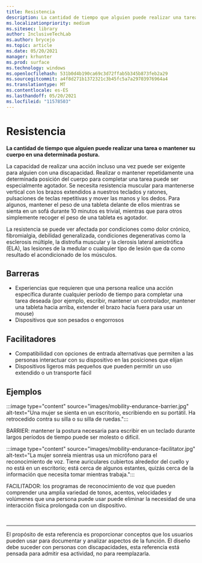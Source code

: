 ```yaml
---
title: Resistencia
description: La cantidad de tiempo que alguien puede realizar una tarea o mantener su cuerpo en una determinada postura
ms.localizationpriority: medium
ms.sitesec: library
author: InclusiveTechLab
ms.author: brycejo
ms.topic: article
ms.date: 05/20/2021
manager: krhunter
ms.prod: surface
ms.technology: windows
ms.openlocfilehash: 531b0d4b190ca69c3d72ffab5b345b873feb2a29
ms.sourcegitcommit: a4f8d271b1372321c3b45fc5a7a29703976964a4
ms.translationtype: MT
ms.contentlocale: es-ES
ms.lasthandoff: 05/20/2021
ms.locfileid: "11578503"
---
```

# <a name="endurance"></a>Resistencia

**La cantidad de tiempo que alguien puede realizar una tarea o mantener su cuerpo en una determinada postura.**

La capacidad de realizar una acción incluso una vez puede ser exigente para alguien con una discapacidad. Realizar o mantener repetidamente una determinada posición del cuerpo para completar una tarea puede ser especialmente agotador. Se necesita resistencia muscular para mantenerse vertical con los brazos extendidos a nuestros teclados y ratones, pulsaciones de teclas repetitivas y mover las manos y los dedos. Para algunos, mantener el peso de una tableta delante de ellos mientras se sienta en un sofá durante 10 minutos es trivial, mientras que para otros simplemente recoger el peso de una tableta es agotador.

La resistencia se puede ver afectada por condiciones como dolor crónico, fibromialgia, debilidad generalizada, condiciones degenerativas como la esclerosis múltiple, la distrofia muscular y la clerosis lateral amiotrófica (ELA), las lesiones de la medular o cualquier tipo de lesión que da como resultado el acondicionado de los músculos.

## <a name="barriers"></a>Barreras
* Experiencias que requieren que una persona realice una acción específica durante cualquier período de tiempo para completar una tarea deseada (por ejemplo, escribir, mantener un controlador, mantener una tableta hacia arriba, extender el brazo hacia fuera para usar un mouse)
* Dispositivos que son pesados o engorrosos

## <a name="facilitators"></a>Facilitadores
* Compatibilidad con opciones de entrada alternativas que permiten a las personas interactuar con su dispositivo en las posiciones que elijan
* Dispositivos ligeros más pequeños que pueden permitir un uso extendido o un transporte fácil

## <a name="examples"></a>Ejemplos

:::image type="content" source="images/mobility-endurance-barrier.jpg" alt-text="Una mujer se sienta en un escritorio, escribiendo en su portátil. Ha retrocedido contra su silla o su silla de ruedas.":::

BARRIER: mantener la postura necesaria para escribir en un teclado durante largos períodos de tiempo puede ser molesto o difícil. 

:::image type="content" source="images/mobility-endurance-facilitator.jpg" alt-text="La mujer sonreía mientras usa un micrófono para el reconocimiento de voz. Tiene auriculares cubiertos alrededor del cuello y no está en un escritorio; está cerca de algunos estantes, quizás cerca de la información que necesita tomar mientras trabaja.":::

FACILITADOR: los programas de reconocimiento de voz que pueden comprender una amplia variedad de tonos, acentos, velocidades y volúmenes que una persona puede usar puede eliminar la necesidad de una interacción física prolongada con un dispositivo. 


&nbsp;

[comment]: # (Instrucción Footer)
___
El propósito de esta referencia es proporcionar conceptos que los usuarios pueden usar para documentar y analizar aspectos de la función. El diseño debe suceder con personas con discapacidades, esta referencia está pensada para admitir esa actividad, no para reemplazarla. 